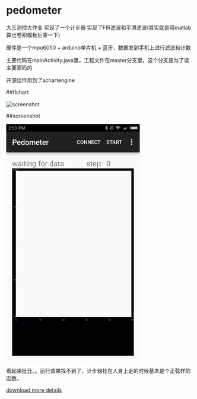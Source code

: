 # pedometer
大三测控大作业 实现了一个计步器 实现了FIR滤波和平滑滤波(其实就是用matlab算出卷积模板后乘一下)  

硬件是一个mpu6050 + arduino单片机 + 蓝牙，数据发到手机上进行滤波和计数  

主要代码在mainActivity.java里，工程文件在master分支里，这个分支是为了读主要源码的  
  
开源组件用到了achartengine  

##flchart    

<img src="https://github.com/meiqua/pedometer/blob/pedometer/flchart.png" width = "360" alt="screenshot" align=center /> 
  
##screenshot  

<img src="https://github.com/meiqua/pedometer/blob/pedometer/Screenshot.png" width = "360" alt="screenshot" align=center />  
  
 看起来挺丑。。运行效果找不到了，计步器挂在人身上走的时候基本是个正弦样的函数。  
 
 [download more details](https://github.com/meiqua/pedometer/raw/pedometer/android.docx)
  

